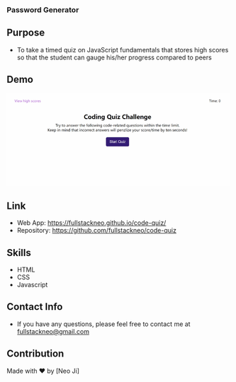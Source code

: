 ### Password Generator

## Purpose

- To take a timed quiz on JavaScript fundamentals that stores high scores so that the student can gauge his/her progress compared to peers

## Demo

![image](https://github.com/fullstackneo/code-quiz/blob/main/screenshots/code-quiz-screenshots.gif)

## Link

- Web App: https://fullstackneo.github.io/code-quiz/
- Repository: https://github.com/fullstackneo/code-quiz

## Skills

- HTML
- CSS
- Javascript

## Contact Info

- If you have any questions, please feel free to contact me at fullstackneo@gmail.com

## Contribution

Made with ❤️ by [Neo Ji]
